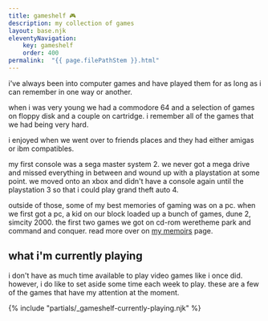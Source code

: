 ```yaml
---
title: gameshelf 🎮
description: my collection of games
layout: base.njk
eleventyNavigation:
    key: gameshelf
    order: 400
permalink:  "{{ page.filePathStem }}.html"
---
```


i've always been into computer games and have played them for as long as i can remember in one way or another.

when i was very young we had a commodore 64 and a selection of games on floppy disk and a couple on cartridge. i remember all of the games that we had being very hard.

i enjoyed when we went over to friends places and they had either amigas or ibm compatibles.

my first console was a sega master system 2. we never got a mega drive and missed everything in between and wound up with a playstation at some point. we moved onto an xbox and didn't have a console again until the playstation 3 so that i could play grand theft auto 4.

outside of those, some of my best memories of gaming was on a pc. when we first got a pc, a kid on our block loaded up a bunch of games, dune 2, simcity 2000. the first two games we got on cd-rom weretheme park and command and conquer. read more over on [my memoirs](memoirs.md) page.

## what i'm currently playing

i don't have as much time available to play video games like i once did. however, i do like to set aside some time each week to play. these are a few of the games that have my attention at the moment.

{% include "partials/_gameshelf-currently-playing.njk" %}